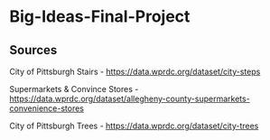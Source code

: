 # Big-Ideas-Final-Project


## Sources

City of Pittsburgh Stairs - https://data.wprdc.org/dataset/city-steps

Supermarkets & Convince Stores - https://data.wprdc.org/dataset/allegheny-county-supermarkets-convenience-stores

City of Pittsburgh Trees - https://data.wprdc.org/dataset/city-trees
